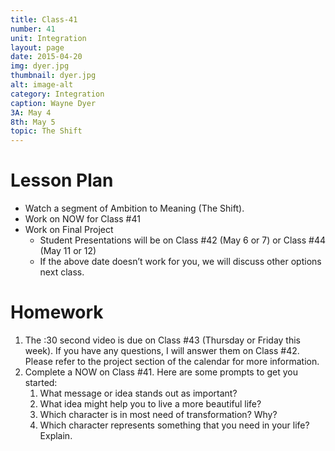 ```yaml
---
title: Class-41
number: 41
unit: Integration
layout: page
date: 2015-04-20
img: dyer.jpg
thumbnail: dyer.jpg
alt: image-alt
category: Integration
caption: Wayne Dyer
3A: May 4
8th: May 5
topic: The Shift
---
```


# Lesson Plan
* Watch a segment of Ambition to Meaning (The Shift).
* Work on NOW for Class #41
* Work on Final Project
	* Student Presentations will be on Class #42 (May 6 or 7) or Class #44 (May 11 or 12)
	* If the above date doesn’t work for you, we will discuss other options next class.

# Homework
1. The :30 second video is due on Class #43 (Thursday or Friday this week).  If you have any questions, I will answer them on Class #42.  Please refer to the project section of the calendar for more information.
2. Complete a NOW on Class #41.  Here are some prompts to get you started:
	1. What message or idea stands out as important?  
	2. What idea might help you to live a more beautiful life?
	3. Which character is in most need of transformation?  Why?
	4. Which character represents something that you need in your life?  Explain.
